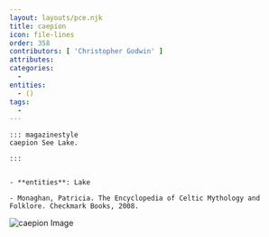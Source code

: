 ```yaml
---
layout: layouts/pce.njk
title: caepion
icon: file-lines
order: 358
contributors: [ 'Christopher Godwin' ]
attributes:
categories:
  - 
entities:
  - ()
tags:
  - 
---
```

``` tab [group1:Info]
::: magazinestyle
caepion See Lake.

:::
```
``` tab [group1:Attributes]
```
``` tab [group1:Entities]
- **entities**: Lake
```
``` tab [group1:Sources]
- Monaghan, Patricia. The Encyclopedia of Celtic Mythology and Folklore. Checkmark Books, 2008.
```
![caepion Image]([None])
